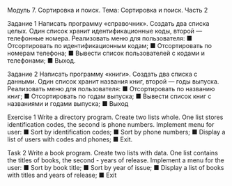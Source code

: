 Модуль 7. Сортировка и поиск. 
Тема: Сортировка и поиск. Часть 2

Задание 1
Написать программу «справочник». Создать два списка 
целых. Один список хранит идентификационные коды, 
второй — телефонные номера. Реализовать меню для 
пользователя:
■ Отсортировать по идентификационным кодам;
■ Отсортировать по номерам телефона;
■ Вывести список пользователей с кодами и телефонами;
■ Выход.

Задание 2
Написать программу «книги». Создать два списка 
с данными. Один список хранит названия книг, второй — 
годы выпуска. Реализовать меню для пользователя:
■ Отсортировать по названию книг;
■ Отсортировать по годам выпуска;
■ Вывести список книг с названиями и годами выпуска;
■ Выход

Exercise 1
Write a directory program. Create two lists
whole. One list stores identification codes,
the second is phone numbers. Implement menu for
user:
■ Sort by identification codes;
■ Sort by phone numbers;
■ Display a list of users with codes and phones;
■ Exit.

Task 2
Write a book program. Create two lists
with data. One list contains the titles of books, the second -
years of release. Implement a menu for the user:
■ Sort by book title;
■ Sort by year of issue;
■ Display a list of books with titles and years of release;
■ Exit